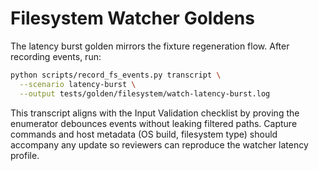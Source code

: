 # Filesystem Watcher Goldens

The latency burst golden mirrors the fixture regeneration flow. After recording
events, run:

```bash
python scripts/record_fs_events.py transcript \
  --scenario latency-burst \
  --output tests/golden/filesystem/watch-latency-burst.log
```

This transcript aligns with the Input Validation checklist by proving the
enumerator debounces events without leaking filtered paths. Capture commands and
host metadata (OS build, filesystem type) should accompany any update so
reviewers can reproduce the watcher latency profile.

